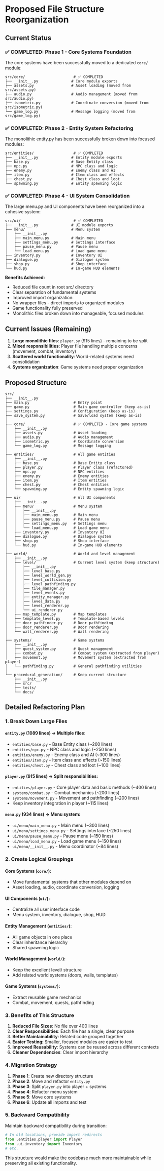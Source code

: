 # Proposed File Structure Reorganization

## Current Status

### ✅ COMPLETED: Phase 1 - Core Systems Foundation
The core systems have been successfully moved to a dedicated `core/` module:

```
src/core/                      # ✅ COMPLETED
├── __init__.py               # Core module exports
├── assets.py                 # Asset loading (moved from src/assets.py)
├── audio.py                  # Audio management (moved from src/audio.py)
├── isometric.py              # Coordinate conversion (moved from src/isometric.py)
└── game_log.py               # Message logging (moved from src/game_log.py)
```

### ✅ COMPLETED: Phase 2 - Entity System Refactoring
The monolithic entity.py has been successfully broken down into focused modules:

```
src/entities/                  # ✅ COMPLETED
├── __init__.py               # Entity module exports
├── base.py                   # Base Entity class
├── npc.py                    # NPC class and logic
├── enemy.py                  # Enemy class and AI
├── item.py                   # Item class and effects
├── chest.py                  # Chest class and loot
└── spawning.py               # Entity spawning logic
```

### ✅ COMPLETED: Phase 4 - UI System Consolidation
The large menu.py and UI components have been reorganized into a cohesive system:

```
src/ui/                        # ✅ COMPLETED
├── __init__.py               # UI module exports
├── menu/                     # Menu system
│   ├── __init__.py
│   ├── main_menu.py          # Main menu
│   ├── settings_menu.py      # Settings interface
│   ├── pause_menu.py         # Pause menu
│   └── load_menu.py          # Load game menu
├── inventory.py              # Inventory UI
├── dialogue.py               # Dialogue system
├── shop.py                   # Shop interface
└── hud.py                    # In-game HUD elements
```

**Benefits Achieved:**
- Reduced file count in root src/ directory
- Clear separation of fundamental systems
- Improved import organization
- No wrapper files - direct imports to organized modules
- Game functionality fully preserved
- Monolithic files broken down into manageable, focused modules

## Current Issues (Remaining)
1. **Large monolithic files**: `player.py` (915 lines) - remaining to be split
2. **Mixed responsibilities**: Player file handling multiple concerns (movement, combat, inventory)
3. **Scattered world functionality**: World-related systems need consolidation
4. **Systems organization**: Game systems need proper organization

## Proposed Structure

```
src/
├── __init__.py
├── main.py                    # Entry point
├── game.py                    # Main game controller (keep as-is)
├── settings.py                # Configuration (keep as-is)
├── save_system.py             # Save/load system (keep as-is)
│
├── core/                      # ✅ COMPLETED - Core game systems
│   ├── __init__.py
│   ├── assets.py              # Asset loading
│   ├── audio.py               # Audio management
│   ├── isometric.py           # Coordinate conversion
│   └── game_log.py            # Message logging
│
├── entities/                  # All game entities
│   ├── __init__.py
│   ├── base.py                # Base Entity class
│   ├── player.py              # Player class (refactored)
│   ├── npc.py                 # NPC entities
│   ├── enemy.py               # Enemy entities
│   ├── item.py                # Item entities
│   ├── chest.py               # Chest entities
│   └── spawning.py            # Entity spawning logic
│
├── ui/                        # All UI components
│   ├── __init__.py
│   ├── menu/                  # Menu system
│   │   ├── __init__.py
│   │   ├── main_menu.py       # Main menu
│   │   ├── pause_menu.py      # Pause menu
│   │   ├── settings_menu.py   # Settings menu
│   │   └── load_menu.py       # Load game menu
│   ├── inventory.py           # Inventory UI
│   ├── dialogue.py            # Dialogue system
│   ├── shop.py                # Shop interface
│   └── hud.py                 # In-game HUD elements
│
├── world/                     # World and level management
│   ├── __init__.py
│   ├── level/                 # Current level system (keep structure)
│   │   ├── __init__.py
│   │   ├── level_base.py
│   │   ├── level_world_gen.py
│   │   ├── level_collision.py
│   │   ├── level_pathfinding.py
│   │   ├── tile_manager.py
│   │   ├── level_events.py
│   │   ├── entity_manager.py
│   │   ├── level_data.py
│   │   ├── level_renderer.py
│   │   └── ui_renderer.py
│   ├── map_template.py        # Map templates
│   ├── template_level.py      # Template-based levels
│   ├── door_pathfinder.py     # Door pathfinding
│   ├── door_renderer.py       # Door rendering
│   └── wall_renderer.py       # Wall rendering
│
├── systems/                   # Game systems
│   ├── __init__.py
│   ├── quest_system.py        # Quest management
│   ├── combat.py              # Combat system (extracted from player)
│   ├── movement.py            # Movement system (extracted from player)
│   └── pathfinding.py         # General pathfinding utilities
│
└── procedural_generation/     # Keep current structure
    ├── __init__.py
    ├── src/
    ├── tests/
    └── docs/
```

## Detailed Refactoring Plan

### 1. **Break Down Large Files**

#### `entity.py` (1089 lines) → Multiple files:
- `entities/base.py` - Base Entity class (~200 lines)
- `entities/npc.py` - NPC class and logic (~250 lines)
- `entities/enemy.py` - Enemy class and AI (~300 lines)
- `entities/item.py` - Item class and effects (~150 lines)
- `entities/chest.py` - Chest class and loot (~100 lines)

#### `player.py` (915 lines) → Split responsibilities:
- `entities/player.py` - Core player data and basic methods (~400 lines)
- `systems/combat.py` - Combat mechanics (~200 lines)
- `systems/movement.py` - Movement and pathfinding (~200 lines)
- Keep inventory integration in player (~115 lines)

#### `menu.py` (934 lines) → Menu system:
- `ui/menu/main_menu.py` - Main menu (~300 lines)
- `ui/menu/settings_menu.py` - Settings interface (~250 lines)
- `ui/menu/pause_menu.py` - Pause menu (~150 lines)
- `ui/menu/load_menu.py` - Load game menu (~150 lines)
- `ui/menu/__init__.py` - Menu coordinator (~84 lines)

### 2. **Create Logical Groupings**

#### Core Systems (`core/`):
- Move fundamental systems that other modules depend on
- Asset loading, audio, coordinate conversion, logging

#### UI Components (`ui/`):
- Centralize all user interface code
- Menu system, inventory, dialogue, shop, HUD

#### Entity Management (`entities/`):
- All game objects in one place
- Clear inheritance hierarchy
- Shared spawning logic

#### World Management (`world/`):
- Keep the excellent level/ structure
- Add related world systems (doors, walls, templates)

#### Game Systems (`systems/`):
- Extract reusable game mechanics
- Combat, movement, quests, pathfinding

### 3. **Benefits of This Structure**

1. **Reduced File Sizes**: No file over 400 lines
2. **Clear Responsibilities**: Each file has a single, clear purpose
3. **Better Maintainability**: Related code grouped together
4. **Easier Testing**: Smaller, focused modules are easier to test
5. **Improved Reusability**: Systems can be reused across different contexts
6. **Cleaner Dependencies**: Clear import hierarchy

### 4. **Migration Strategy**

1. **Phase 1**: Create new directory structure
2. **Phase 2**: Move and refactor `entity.py` 
3. **Phase 3**: Split `player.py` into player + systems
4. **Phase 4**: Refactor menu system
5. **Phase 5**: Move core systems
6. **Phase 6**: Update all imports and test

### 5. **Backward Compatibility**

Maintain backward compatibility during transition:
```python
# In old locations, provide import redirects
from .entities.player import Player
from .ui.inventory import Inventory
# etc.
```

This structure would make the codebase much more maintainable while preserving all existing functionality.